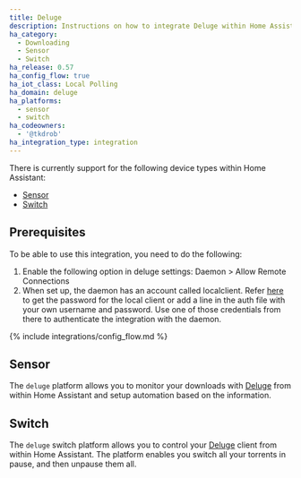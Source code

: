 ```yaml
---
title: Deluge
description: Instructions on how to integrate Deluge within Home Assistant.
ha_category:
  - Downloading
  - Sensor
  - Switch
ha_release: 0.57
ha_config_flow: true
ha_iot_class: Local Polling
ha_domain: deluge
ha_platforms:
  - sensor
  - switch
ha_codeowners:
  - '@tkdrob'
ha_integration_type: integration
---
```


There is currently support for the following device types within Home Assistant:

- [Sensor](#sensor)
- [Switch](#switch)

## Prerequisites

To be able to use this integration, you need to do the following:

1. Enable the following option in deluge settings: Daemon > Allow Remote Connections
2. When set up, the daemon has an account called localclient. Refer [here](https://dev.deluge-torrent.org/wiki/UserGuide/Authentication) to get the password for the local client or add a line in the auth file with your own username and password. Use one of those credentials from there to authenticate the integration with the daemon.

{% include integrations/config_flow.md %}

## Sensor

The `deluge` platform allows you to monitor your downloads with [Deluge](https://deluge-torrent.org/) from within Home Assistant and setup automation based on the information.

## Switch

The `deluge` switch platform allows you to control your [Deluge](https://deluge-torrent.org/) client from within Home Assistant. The platform enables you switch all your torrents in pause, and then unpause them all.
